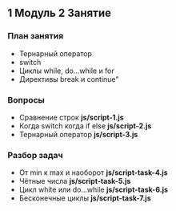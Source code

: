 ## 1 Модуль 2 Занятие

### План занятия

- Тернарный оператор
- switch
- Циклы while, do...while и for
- Директивы break и continue"

### Вопросы

- Сравнение строк **js/script-1.js**
- Когда switch когда if else **js/script-2.js**
- Тернарный оператор **js/script-3.js**

### Разбор задач

- От min к max и наоборот **js/script-task-4.js**
- Чётные числа **js/script-task-5.js**
- Цикл white или do...while **js/script-task-6.js**
- Бесконечные циклы **js/script-task-7.js**
